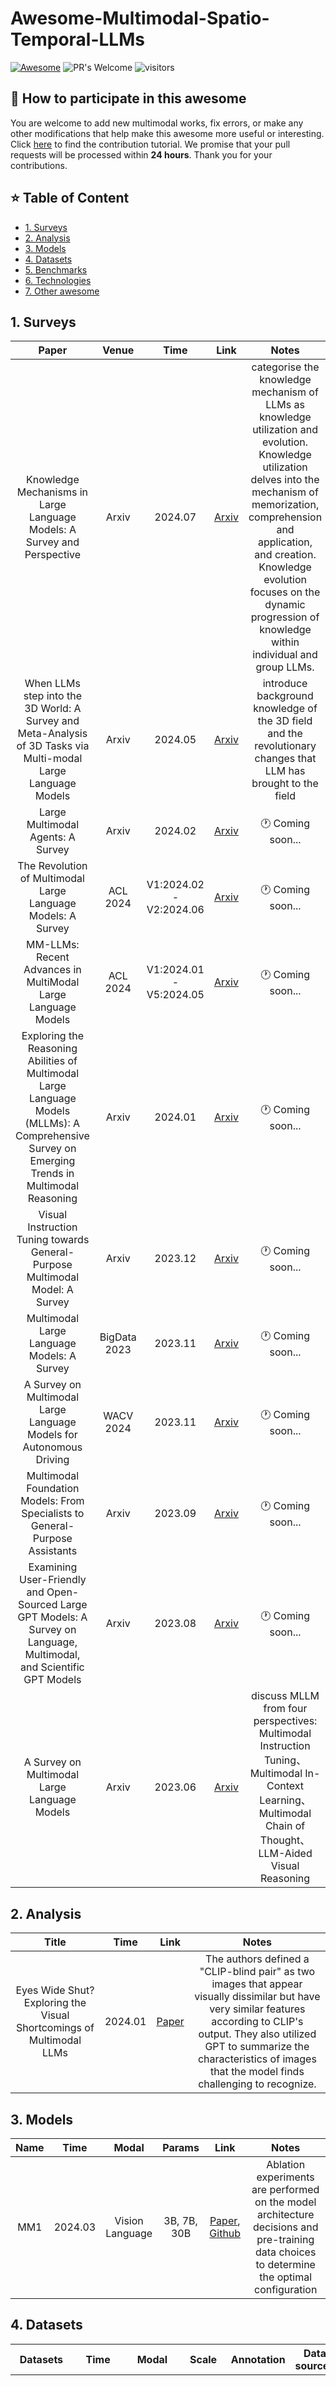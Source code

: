 # Awesome-Multimodal-Spatio-Temporal-LLMs
[![Awesome](https://awesome.re/badge.svg)](https://awesome.re)
![PR's Welcome](https://img.shields.io/badge/PRs-welcome-brightgreen.svg)
![visitors](https://visitor-badge.laobi.icu/badge?page_id=Hjopsen.Awesome-Multimodal-Spatio-Temporal-LLMs)

## :seedling: How to participate in this awesome

You are welcome to add new multimodal works, fix errors, or make any other modifications that help make this awesome more useful or interesting. Click [here](./CONTRIBUTION.md) to find the contribution tutorial. We promise that your pull requests will be processed within **24 hours**. Thank you for your contributions.

## :star: Table of Content
- [1. Surveys](#1-surveys)
- [2. Analysis](#2-analysis)
- [3. Models](#3-models)
- [4. Datasets](#4-datasets)
- [5. Benchmarks](#5-benchmarks)
- [6. Technologies](#6-technologies)
- [7. Other awesome](#7-other-awesome)

## 1. Surveys

|  Paper  |  Venue  |  Time  |  Link  | Notes |
|  :---:  |  :---:  |  :---: |  :---: | :---: |
| Knowledge Mechanisms in Large Language Models: A Survey and Perspective | Arxiv | 2024.07 | [Arxiv](https://arxiv.org/abs/2407.15017) | categorise the knowledge mechanism of LLMs as knowledge utilization and evolution. Knowledge utilization delves into the mechanism of memorization, comprehension and application, and creation. Knowledge evolution focuses on the dynamic progression of knowledge within individual and group LLMs. |
| When LLMs step into the 3D World: A Survey and Meta-Analysis of 3D Tasks via Multi-modal Large Language Models  | Arxiv | 2024.05 | [Arxiv](https://arxiv.org/abs/2405.10255) | introduce background knowledge of the 3D field and the revolutionary changes that LLM has brought to the field |
| Large Multimodal Agents: A Survey | Arxiv | 2024.02 | [Arxiv](https://arxiv.org/abs/2402.15116) | :clock1: Coming soon... |
| The Revolution of Multimodal Large Language Models: A Survey | ACL 2024 | V1:2024.02 - V2:2024.06 | [Arxiv](https://arxiv.org/abs/2402.12451) | :clock1: Coming soon... |
| MM-LLMs: Recent Advances in MultiModal Large Language Models | ACL 2024 | V1:2024.01 - V5:2024.05 | [Arxiv](https://arxiv.org/abs/2401.13601) | :clock1: Coming soon... |
| Exploring the Reasoning Abilities of Multimodal Large Language Models (MLLMs): A Comprehensive Survey on Emerging Trends in Multimodal Reasoning | Arxiv | 2024.01 | [Arxiv](https://arxiv.org/abs/2401.06805) | :clock1: Coming soon... |
| Visual Instruction Tuning towards General-Purpose Multimodal Model: A Survey | Arxiv | 2023.12 | [Arxiv](https://arxiv.org/abs/2312.16602) | :clock1: Coming soon... |
| Multimodal Large Language Models: A Survey | BigData 2023 | 2023.11 | [Arxiv](https://arxiv.org/abs/2311.13165) | :clock1: Coming soon... |
| A Survey on Multimodal Large Language Models for Autonomous Driving | WACV 2024 | 2023.11 | [Arxiv](https://arxiv.org/abs/2311.12320) | :clock1: Coming soon... |
| Multimodal Foundation Models: From Specialists to General-Purpose Assistants | Arxiv | 2023.09 | [Arxiv](https://arxiv.org/abs/2309.10020) | :clock1: Coming soon... |
| Examining User-Friendly and Open-Sourced Large GPT Models: A Survey on Language, Multimodal, and Scientific GPT Models | Arxiv | 2023.08 | [Arxiv](https://arxiv.org/abs/2308.14149) | :clock1: Coming soon... |
| A Survey on Multimodal Large Language Models | Arxiv | 2023.06 | [Arxiv](https://arxiv.org/abs/2306.13549) | discuss MLLM from four perspectives: Multimodal Instruction Tuning、Multimodal In-Context Learning、Multimodal Chain of Thought、LLM-Aided Visual Reasoning |

## 2. Analysis

|  Title  |  Time   |  Link  | Notes |
|  :---:  |  :---:  |  :---: | :---: |
| Eyes Wide Shut? Exploring the Visual Shortcomings of Multimodal LLMs | 2024.01 | [Paper](https://arxiv.org/abs/2401.06209) | The authors defined a "CLIP-blind pair" as two images that appear visually dissimilar but have very similar features according to CLIP's output. They also utilized GPT to summarize the characteristics of images that the model finds challenging to recognize. |

## 3. Models

|  Name  |  Time  |  Modal  |  Params |  Link  |  Notes  |
|  :---: |  :---: |     :---:    |  :---:  | :---:  |  :---:  |
| MM1 | 2024.03 | Vision<br>Language | 3B, 7B, 30B | [Paper](https://arxiv.org/abs/2403.09611), [Github](https://github.com/kyegomez/MM1) | Ablation experiments are performed on the model architecture decisions and pre-training data choices to determine the optimal configuration |

## 4. Datasets

| Datasets | Time | Modal | Scale | Annotation | Data sources | Link | Notes |
| :---: |  :---: | :---: |  :---:  | :---:  |  :---:  |  :---:  |  :---:  |
| FILIP300M | 2021.11 | Vision<br>Language | 300M image-text pairs | image-text pairs | Internet | [Paper](https://arxiv.org/abs/2111.07783) | Removing the images whose shorter dimension is smaller than 200 pixels and the aspect ratio is larger than 3. Keeping only English texts, and excluding meaningless ones. Discarding image-text pairs whose texts are repeated over 10 times. |


## 5. Benchmarks

|  Name  |  Time  |  Task  | Link |
| :----: | :----: |  :---: | :---:|
| MMVP | 2024.01 | VQA for "CLIP-blind Pairs" | [Page](https://tsb0601.github.io/mmvp_blog/), [Paper](https://arxiv.org/abs/2401.06209), [Github](https://github.com/tsb0601/MMVP) <br> ![Star](https://img.shields.io/github/stars/tsb0601/MMVP.svg?style=social&label=Star) |
| MME | 2023.06 | 14 subtasks: Existence, Count, OCR, Poster, Celebrity, Commonsense Reasoning, Text Translation... | [Paper](https://arxiv.org/abs/2306.13394), [Github](https://github.com/BradyFU/Awesome-Multimodal-Large-Language-Models/tree/Evaluation) <br> ![Star](https://img.shields.io/github/stars/BradyFU/Awesome-Multimodal-Large-Language-Models.svg?style=social&label=Star) |
| Perception Test | 2023.05 | object tracking, point tracking, temporal action localisation, temporal sound localisation, multiple-choice video question-answering, grounded video question-answering | [Paper](https://arxiv.org/abs/2305.13786), [Github](https://github.com/google-deepmind/perception_test) <br> ![Star](https://img.shields.io/github/stars/google-deepmind/perception_test.svg?style=social&label=Star) |

## 6. Technologies

| Name | Link | Notes |
| :--: | :--: | :--:  |
| LoRA | [Paper](https://arxiv.org/abs/2106.09685) | By transforming the full-parameter optimization into the optimization of two low-rank matrices through low-rank decomposition, the memory usage during training is reduced. |
| Data Filtering Networks(DFN) | [Paper](https://arxiv.org/abs/2309.17425) | A CLIP model with high accuracy on downstream tasks is not necessarily a good data filtering model; a small amount of high-quality pre-training data is more important. |

## 7. Other awesome

|  Name  |  Link  |  Scope |
| :----: | :----: |  :---: |
| Awesome-LLM-Tabular | [Github](https://github.com/johnnyhwu/Awesome-LLM-Tabular) | Tabular, LLM  <br> ![Star](https://img.shields.io/github/stars/johnnyhwu/Awesome-LLM-Tabular.svg?style=social&label=Star) |
| Awesome-LLM-3D | [Github](https://github.com/ActiveVisionLab/Awesome-LLM-3D) | 3D, LLM <br> ![Star](https://img.shields.io/github/stars/ActiveVisionLab/Awesome-LLM-3D.svg?style=social&label=Star) |
| Awesome-Multimodal-Large-Language-Models | [Github](https://github.com/BradyFU/Awesome-Multimodal-Large-Language-Models) | Multimodal, Dataset, LLM <br> ![Star](https://img.shields.io/github/stars/BradyFU/Awesome-Multimodal-Large-Language-Models.svg?style=social&label=Star) |
| Awesome-Multimodal-Papers | [Github](https://github.com/friedrichor/Awesome-Multimodal-Papers) | LargeModel, Benchmark, Task, Dataset <br> ![Star](https://img.shields.io/github/stars/friedrichor/Awesome-Multimodal-Papers.svg?style=social&label=Star) |